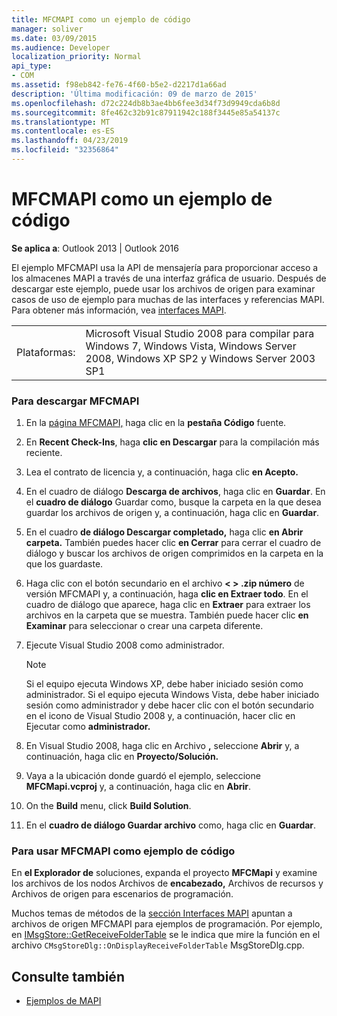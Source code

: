 ```yaml
---
title: MFCMAPI como un ejemplo de código
manager: soliver
ms.date: 03/09/2015
ms.audience: Developer
localization_priority: Normal
api_type:
- COM
ms.assetid: f98eb842-fe76-4f60-b5e2-d2217d1a66ad
description: 'Última modificación: 09 de marzo de 2015'
ms.openlocfilehash: d72c224db8b3ae4bb6fee3d34f73d9949cda6b8d
ms.sourcegitcommit: 8fe462c32b91c87911942c188f3445e85a54137c
ms.translationtype: MT
ms.contentlocale: es-ES
ms.lasthandoff: 04/23/2019
ms.locfileid: "32356864"
---
```

# <a name="mfcmapi-as-a-code-sample"></a>MFCMAPI como un ejemplo de código
 
**Se aplica a**: Outlook 2013 | Outlook 2016 
  
El ejemplo MFCMAPI usa la API de mensajería para proporcionar acceso a los almacenes MAPI a través de una interfaz gráfica de usuario. Después de descargar este ejemplo, puede usar los archivos de origen para examinar casos de uso de ejemplo para muchas de las interfaces y referencias MAPI. Para obtener más información, vea [interfaces MAPI](mapi-interfaces.md).
  
|||
|:-----|:-----|
|Plataformas:  <br/> |Microsoft Visual Studio 2008 para compilar para Windows 7, Windows Vista, Windows Server 2008, Windows XP SP2 y Windows Server 2003 SP1  <br/> |
   
### <a name="to-download-mfcmapi"></a>Para descargar MFCMAPI
  
1. En la [página MFCMAPI,](https://codeplex.com/MFCMAPI) haga clic en la **pestaña Código** fuente. 
    
2. En **Recent Check-Ins**, haga **clic en Descargar** para la compilación más reciente. 
    
3. Lea el contrato de licencia y, a continuación, haga clic **en Acepto.**
    
4. En el cuadro de diálogo **Descarga de archivos**, haga clic en **Guardar**. En el **cuadro de diálogo** Guardar como, busque la carpeta en la que desea guardar los archivos de origen y, a continuación, haga clic en **Guardar**.
    
5. En el cuadro **de diálogo Descargar completado,** haga clic **en Abrir carpeta.** También puedes hacer clic **en Cerrar** para cerrar el cuadro de diálogo y buscar los archivos de origen comprimidos en la carpeta en la que los guardaste. 
    
6. Haga clic con el botón secundario en el archivo **\< \> .zip número** de versión MFCMAPI y, a continuación, haga **clic en Extraer todo**. En el cuadro de diálogo que aparece, haga clic en **Extraer** para extraer los archivos en la carpeta que se muestra. También puede hacer clic **en Examinar** para seleccionar o crear una carpeta diferente. 
    
7. Ejecute Visual Studio 2008 como administrador.
    
   > [!NOTE]
   > Si el equipo ejecuta Windows XP, debe haber iniciado sesión como administrador. Si el equipo ejecuta Windows Vista, debe haber iniciado sesión como administrador y debe hacer clic con el botón secundario en el icono de Visual Studio 2008 y, a continuación, hacer clic en Ejecutar como **administrador.** 
  
8. En Visual Studio 2008, haga clic en Archivo **,** seleccione **Abrir** y, a continuación, haga clic en **Proyecto/Solución.**
    
9. Vaya a la ubicación donde guardó el ejemplo, seleccione **MFCMapi.vcproj** y, a continuación, haga clic en **Abrir**.
    
10. On the **Build** menu, click **Build Solution**.
    
11. En el **cuadro de diálogo Guardar archivo** como, haga clic en **Guardar**.
    
### <a name="to-use-mfcmapi-as-a-code-sample"></a>Para usar MFCMAPI como ejemplo de código
  
En **el Explorador de** soluciones, expanda el proyecto **MFCMapi** y  examine los archivos de los nodos Archivos de **encabezado,** Archivos de recursos y Archivos de origen para escenarios de programación.  
  
Muchos temas de métodos de la [sección Interfaces MAPI](mapi-interfaces.md) apuntan a archivos de origen MFCMAPI para ejemplos de programación. Por ejemplo, en [IMsgStore::GetReceiveFolderTable](imsgstore-getreceivefoldertable.md) se le indica que mire la función en el archivo  `CMsgStoreDlg::OnDisplayReceiveFolderTable` MsgStoreDlg.cpp. 
  
## <a name="see-also"></a>Consulte también

- [Ejemplos de MAPI](mapi-samples.md)

